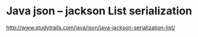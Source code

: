 # Java json – jackson List serialization

http://www.studytrails.com/java/json/java-jackson-serialization-list/
